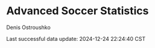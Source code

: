 # Advanced Soccer Statistics
Denis Ostroushko

<!-- gfm -->

Last successful data update: 2024-12-24 22:24:40 CST
